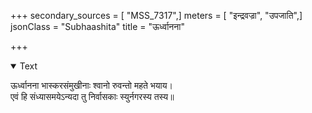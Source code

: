 +++
secondary_sources = [ "MSS_7317",]
meters = [ "इन्द्रवज्रा", "उपजाति",]
jsonClass = "Subhaashita"
title = "ऊर्ध्वानना"

+++

<details open><summary>Text</summary>

ऊर्ध्वानना भास्करसंमुखीनाः श्वानो रुवन्तो महते भयाय।  
एवं हि संध्यासमयेऽन्यदा तु निर्वासकाः स्युर्नगरस्य तस्य॥
</details>
